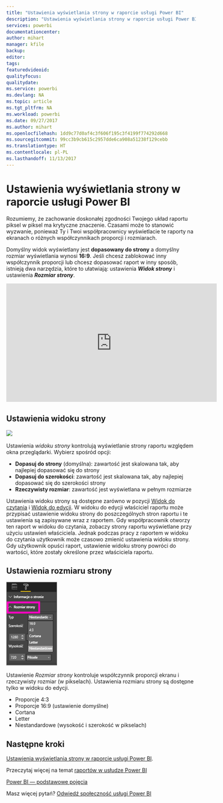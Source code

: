 ```yaml
---
title: "Ustawienia wyświetlania strony w raporcie usługi Power BI"
description: "Ustawienia wyświetlania strony w raporcie usługi Power BI"
services: powerbi
documentationcenter: 
author: mihart
manager: kfile
backup: 
editor: 
tags: 
featuredvideoid: 
qualityfocus: 
qualitydate: 
ms.service: powerbi
ms.devlang: NA
ms.topic: article
ms.tgt_pltfrm: NA
ms.workload: powerbi
ms.date: 09/27/2017
ms.author: mihart
ms.openlocfilehash: 1dd9c77d0af4c3f606f195c3f4199f774292d668
ms.sourcegitcommit: 99cc3b9cb615c2957dde6ca908a51238f129cebb
ms.translationtype: HT
ms.contentlocale: pl-PL
ms.lasthandoff: 11/13/2017
---
```

# <a name="page-display-settings-in-a-power-bi-report"></a>Ustawienia wyświetlania strony w raporcie usługi Power BI
Rozumiemy, że zachowanie doskonałej zgodności Twojego układ raportu piksel w piksel ma krytyczne znaczenie. Czasami może to stanowić wyzwanie, ponieważ Ty i Twoi współpracownicy wyświetlacie te raporty na ekranach o różnych współczynnikach proporcji i rozmiarach. 

Domyślny widok wyświetlany jest **dopasowany do strony** a domyślny rozmiar wyświetlania wynosi **16:9**. Jeśli chcesz zablokować inny współczynnik proporcji lub chcesz dopasować raport w inny sposób, istnieją dwa narzędzia, które to ułatwiają: ustawienia ***Widok strony*** i ustawienia ***Rozmiar strony***.

<iframe width="560" height="315" src="https://www.youtube.com/embed/5tg-OXzxe2g" frameborder="0" allowfullscreen></iframe>


## <a name="page-view-settings"></a>Ustawienia widoku strony
![](media/power-bi-report-display-settings/power-bi-change-page-view-new.png)

Ustawienia *widoku strony* kontrolują wyświetlanie strony raportu względem okna przeglądarki.  Wybierz spośród opcji:

* **Dopasuj do strony** (domyślna): zawartość jest skalowana tak, aby najlepiej dopasować się do strony
* **Dopasuj do szerokości**: zawartość jest skalowana tak, aby najlepiej dopasować się do szerokości strony
* **Rzeczywisty rozmiar**: zawartość jest wyświetlana w pełnym rozmiarze

Ustawienia widoku strony są dostępne zarówno w pozycji [Widok do czytania](service-interact-with-a-report-in-reading-view.md) i [Widok do edycji](service-interact-with-a-report-in-editing-view.md). W widoku do edycji właściciel raportu może przypisać ustawienie widoku strony do poszczególnych stron raportu i te ustawienia są zapisywane wraz z raportem. Gdy współpracownik otworzy ten raport w widoku do czytania, zobaczy strony raportu wyświetlane przy użyciu ustawień właściciela.  Jednak podczas pracy z raportem w widoku do czytania użytkownik może czasowo zmienić ustawienia widoku strony.  Gdy użytkownik opuści raport, ustawienie widoku strony powróci do wartości, które zostały określone przez właściciela raportu.

## <a name="page-size-settings"></a>Ustawienia rozmiaru strony
![](media/power-bi-report-display-settings/power-bi--page-size.png)

Ustawienie *Rozmiar strony* kontroluje współczynnik proporcji ekranu i rzeczywisty rozmiar (w pikselach).  Ustawienia rozmiaru strony są dostępne tylko w widoku do edycji.

* Proporcje 4:3
* Proporcje 16:9 (ustawienie domyślne)
* Cortana
* Letter
* Niestandardowe (wysokość i szerokość w pikselach)

## <a name="next-steps"></a>Następne kroki
[Ustawienia wyświetlania strony w raporcie usługi Power BI](power-bi-change-report-display-settings.md).

Przeczytaj więcej na temat [raportów w usłudze Power BI](service-reports.md)

[Power BI — podstawowe pojęcia](service-basic-concepts.md)

Masz więcej pytań? [Odwiedź społeczność usługi Power BI](http://community.powerbi.com/)

